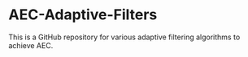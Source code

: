 # AEC-Adaptive-Filters
This is a GitHub repository for various adaptive filtering algorithms to achieve AEC.
